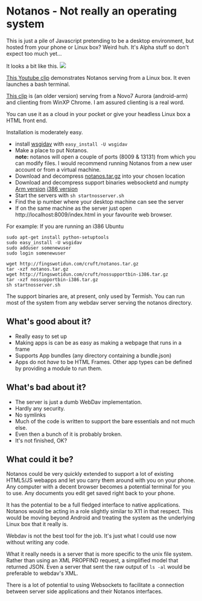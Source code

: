 Notanos - Not really an operating system
========================================

This is just a pile of Javascript pretending to be a desktop environment, but hosted from your phone or Linux box?  Weird huh.
It's Alpha stuff so don't expect too much yet...

It looks a bit like this. 
![](https://raw.github.com/Lerc/notanos/master/screenshot.png)

[This Youtube clip](http://www.youtube.com/watch?v=6ADmVk0i0JI) demonstrates Notanos serving from a Linux box. It even launches a bash terminal.

[This clip](http://www.youtube.com/watch?v=8028AwxF8_g) is (an older version) serving from a Novo7 Aurora (android-arm) and clienting from WinXP Chrome.  I am assured clienting is a real word.

You can use it as a cloud in your pocket or give your headless Linux box a HTML front end.

Installation is moderately easy.  

 * install [wsgidav](http://code.google.com/p/wsgidav/) with `easy_install -U wsgidav`
 * Make a place to put Notanos.  
   **note:** notanos will open a couple of ports (8009 & 13131) from which you can modify files.
   I would recommend running Notanos from a new user account or from a virtual machine.
 * Download and decompress [notanos.tar.gz](http://fingswotidun.com/cruft/notanos.tar.gz) into your chosen location
 * Download and decompress support binaries websocketd and numpty
  [Arm version](http://fingswotidun.com/cruft/nossupportbin-arm.tar.gz) 
  [i386 version](http://fingswotidun.com/cruft/nossupportbin-i386.tar.gz)
 * Start the servers with `sh startnosserver.sh` 
 * Find the ip number where your desktop machine can see the server
 * If on the same machine as the server just open http://localhost:8009/index.html in your favourite web browser.
 
For example: If you are running an i386 Ubuntu

    sudo apt-get install python-setuptools
    sudo easy_install -U wsgidav
    sudo adduser somenewuser
    sudo login somenewuser
    
    wget http://fingswotidun.com/cruft/notanos.tar.gz
    tar -xzf notanos.tar.gz 
    wget http://fingswotidun.com/cruft/nossupportbin-i386.tar.gz
    tar -xzf nossupportbin-i386.tar.gz
    sh startnosserver.sh

The support binaries are, at present, only used by Termish.  You can run most of the system from any webdav server serving the notanos directory.


What's good about it?
---------------------
 * Really easy to set up
 * Making apps is can be as easy as making a webpage that runs in a frame
 * Supports App bundles (any directory containing a bundle.json)
 * Apps do not _have_ to be HTML Frames.  Other app types can be defined by providing a module to run them.
 
 
What's bad about it?
--------------------
 * The server is just a dumb WebDav implementation.
 * Hardly any security.
 * No symlinks
 * Much of the code is written to support the bare essentials and not much else.
 * Even then a bunch of it is probably broken.
 * It's not finished, OK?
 
What could it be?
-----------------

Notanos could be very quickly extended to support a lot of existing HTML5/JS webapps and let you carry them around with you on your phone.   Any computer with a decent browser becomes a potential terminal for you to use.  Any documents you edit get saved right back to your phone.

It has the potential to be a full fledged interface to native applications.  Notanos would be acting in a role slightly similar to X11 in that respect.  This would be moving beyond Android and treating the system as the underlying Linux box that it really is.

Webdav is not the best tool for the job.  It's just what I could use now without writing any code.

What it really needs is a server that is more specific to the unix file system.  Rather than using an XML PROPFIND request, a simplified model that returned JSON.  Even a server that sent the raw output of `ls -al` would be preferable to webdav's XML.

There is a lot of potential to using Websockets to facilitate a connection between server side applications and their Notanos interfaces.

